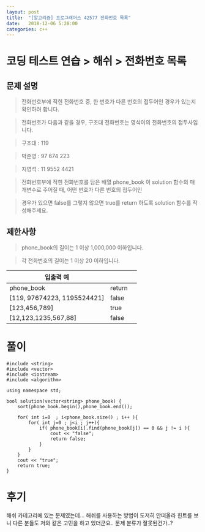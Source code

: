```yaml
---
layout: post
title:  "[알고리즘] 프로그래머스 42577 전화번호 목록"
date:   2018-12-06 5:28:00
categories: c++
---
```

# 코딩 테스트 연습 > 해쉬 > 전화번호 목록

## 문제 설명
> 전화번호부에 적힌 전화번호 중, 한 번호가 다른 번호의 접두어인 경우가 있는지 확인하려 합니다.

> 전화번호가 다음과 같을 경우, 구조대 전화번호는 영석이의 전화번호의 접두사입니다.

> 구조대 : 119

> 박준영 : 97 674 223

> 지영석 : 11 9552 4421

> 전화번호부에 적힌 전화번호를 담은 배열 phone_book 이 solution 함수의 매개변수로 주어질 때, 어떤 번호가 다른 번호의 접두어인 

> 경우가 있으면 false를 그렇지 않으면 true를 return 하도록 solution 함수를 작성해주세요.

## 제한사항
> phone_book의 길이는 1 이상 1,000,000 이하입니다.

> 각 전화번호의 길이는 1 이상 20 이하입니다.

| 입출력 예 |  |  |
| ------ | ------ | ------ |
| phone_book | return |
| [119, 97674223, 1195524421] | false |
| [123,456,789] | true |
| [12,123,1235,567,88] | false |

# 풀이
```
#include <string>
#include <vector>
#include <iostream>
#include <algorithm>

using namespace std;

bool solution(vector<string> phone_book) {
    sort(phone_book.begin(),phone_book.end());

    for( int i=0  ; i<phone_book.size() ; i++ ){
        for( int j=0 ; j<i ; j++){
            if( phone_book[i].find(phone_book[j]) == 0 && j != i ){
                cout << "false";
                return false;
            }
        }
    }
    cout << "true";
    return true;
}
```

# 후기
해쉬 카테고리에 있는 문제였는데... 해쉬를 사용하는 방법이 도저히 안떠올라 힌트를 보니
다른 분들도 저와 같은 고민을 하고 있더군요.. 문제 분류가 잘못된건가..?